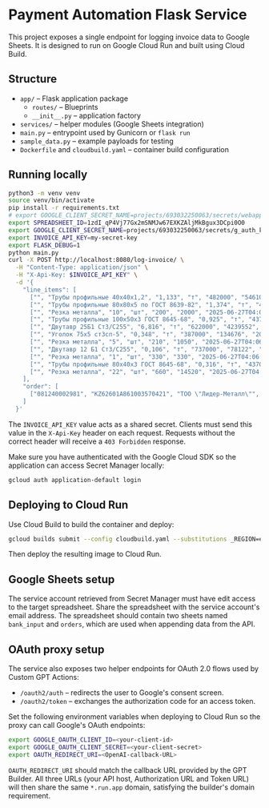 # Payment Automation Flask Service

This project exposes a single endpoint for logging invoice data to Google Sheets. It is designed to run on Google Cloud Run and built using Cloud Build.

## Structure
- `app/` – Flask application package
  - `routes/` – Blueprints
  - `__init__.py` – application factory
- `services/` – helper modules (Google Sheets integration)
- `main.py` – entrypoint used by Gunicorn or `flask run`
- `sample_data.py` – example payloads for testing
- `Dockerfile` and `cloudbuild.yaml` – container build configuration

## Running locally
```bash
python3 -m venv venv
source venv/bin/activate
pip install -r requirements.txt
# export GOOGLE_CLIENT_SECRET_NAME=projects/693032250063/secrets/webapp_google_client_secret
export SPREADSHEET_ID=1zdI_qP4Vj77Gx2mSNMJw67EXKZAljMkBgux3DCpi0O0
export GOOGLE_CLIENT_SECRET_NAME=projects/693032250063/secrets/g_auth_kz_pmt
export INVOICE_API_KEY=my-secret-key
export FLASK_DEBUG=1
python main.py
curl -X POST http://localhost:8080/log-invoice/ \
  -H "Content-Type: application/json" \
  -H "X-Api-Key: $INVOICE_API_KEY" \
  -d '{
    "line_items": [
      ["", "Трубы профильные 40х40х1,2", "1,133", "т", "482000", "546106", "2025-06-27T04:06:11.034973", "ТОО \"Лидер-Металл\"", "081240002981", "14673"],
      ["", "Трубы профильные 80х80х5 по ГОСТ 8639-82", "1,374", "т", "447000", "614178", "2025-06-27T04:06:11.034973", "ТОО \"Лидер-Металл\"", "081240002981", "14673"],
      ["", "Резка металла", "10", "шт", "200", "2000", "2025-06-27T04:06:11.034973", "ТОО \"Лидер-Металл\"", "081240002981", "14673"],
      ["", "Трубы профильные 100х50х3 ГОСТ 8645-68", "0,925", "т", "437000", "404225", "2025-06-27T04:06:11.034973", "ТОО \"Лидер-Металл\"", "081240002981", "14673"],
      ["", "Двутавр 25Б1 Ст3/С255", "6,816", "т", "622000", "4239552", "2025-06-27T04:06:11.034973", "ТОО \"Лидер-Металл\"", "081240002981", "14673"],
      ["", "Уголок 75х5 ст3сп-5", "0,348", "т", "387000", "134676", "2025-06-27T04:06:11.034973", "ТОО \"Лидер-Металл\"", "081240002981", "14673"],
      ["", "Резка металла", "5", "шт", "210", "1050", "2025-06-27T04:06:11.034973", "ТОО \"Лидер-Металл\"", "081240002981", "14673"],
      ["", "Двутавр 12 Б1 Ст3/С255", "0,106", "т", "737000", "78122", "2025-06-27T04:06:11.034973", "ТОО \"Лидер-Металл\"", "081240002981", "14673"],
      ["", "Резка металла", "1", "шт", "330", "330", "2025-06-27T04:06:11.034973", "ТОО \"Лидер-Металл\"", "081240002981", "14673"],
      ["", "Трубы профильные 80х40х3 ГОСТ 8645-68", "0,316", "т", "437000", "138092", "2025-06-27T04:06:11.034973", "ТОО \"Лидер-Металл\"", "081240002981", "14673"],
      ["", "Резка металла", "22", "шт", "660", "14520", "2025-06-27T04:06:11.034973", "ТОО \"Лидер-Металл\"", "081240002981", "14673"]
    ],
    "order": [
      ["081240002981", "KZ62601A861003570421", "ТОО \"Лидер-Металл\"", "17", "710", "Счет на оплату № Т-14673 от 25 июня 2025 г.", "6172851", "25.06.2025"]
    ]
  }'

```
The `INVOICE_API_KEY` value acts as a shared secret. Clients must send this
value in the `X-Api-Key` header on each request. Requests without the correct
header will receive a `403 Forbidden` response.

Make sure you have authenticated with the Google Cloud SDK so the
application can access Secret Manager locally:
```bash
gcloud auth application-default login
```

## Deploying to Cloud Run
Use Cloud Build to build the container and deploy:
```bash
gcloud builds submit --config cloudbuild.yaml --substitutions _REGION=europe-west1,_SERVICE=kz-pmt-automation
```
Then deploy the resulting image to Cloud Run.

## Google Sheets setup

The service account retrieved from Secret Manager must have edit access to the
target spreadsheet. Share the spreadsheet with the service account's email
address. The spreadsheet should contain two sheets named `bank_input` and
`orders`, which are used when appending data from the API.

## OAuth proxy setup

The service also exposes two helper endpoints for OAuth 2.0 flows used by
Custom GPT Actions:

* `/oauth2/auth` – redirects the user to Google's consent screen.
* `/oauth2/token` – exchanges the authorization code for an access token.

Set the following environment variables when deploying to Cloud Run so the
proxy can call Google's OAuth endpoints:

```bash
export GOOGLE_OAUTH_CLIENT_ID=<your-client-id>
export GOOGLE_OAUTH_CLIENT_SECRET=<your-client-secret>
export OAUTH_REDIRECT_URI=<OpenAI-callback-URL>
```

`OAUTH_REDIRECT_URI` should match the callback URL provided by the GPT Builder.
All three URLs (your API host, Authorization URL and Token URL) will then share
the same `*.run.app` domain, satisfying the builder's domain requirement.
